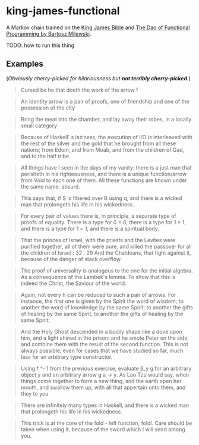 # king-james-functional

A Markov chain trained on the [King James Bible](https://www.gutenberg.org/ebooks/10) and [The Dao of Functional Programming by Bartosz Milewski](https://github.com/BartoszMilewski/DaoFP).

TODO: how to run this thing

## Examples

(*Obviously cherry-picked for hilariousness but **not terribly cherry-picked**.*)

> Cursed be he that doeth the work of the arrow f

> An identity arrow is a pair of proofs, one of friendship and one of the possession of the city

> Bring the meat into the chamber, and lay away their robes, in a locally small category

> Because of Haskell' s laziness, the execution of I/O is interleaved with the rest of the silver and the gold that he brought from all these nations; from Edom, and from Moab, and from the children of Gad, and to the half tribe

> All things have I seen in the days of my vanity: there is a just man that perisheth in his righteousness, and there is a unique function/arrow from Void to each one of them. All these functions are known under the same name: absurd.

> This says that, if S is fibered over B using q, and there is a wicked man that prolongeth his life in his wickedness.

> For every pair of values there is, in principle, a separate type of proofs of equality. There is a type for 0 = 0, there is a type for 1 = 1, and there is a type for 1 = 1, and there is a spiritual body.

> That the princes of Israel, with the priests and the Levites were purified together, all of them were pure, and killed the passover for all the children of Israel : 32 : 29 And the Chaldeans, that fight against it, because of the danger of stack overflow.

> The proof of universality is analogous to the one for the initial algebra. As a consequence of the Lambek's lemma. To show that this is indeed the Christ, the Saviour of the world.

> Again, not every h can be reduced to such a pair of arrows. For instance, the first   one is given by the Spirit the word of wisdom; to another the word of knowledge by the same Spirit; to another the gifts of healing by the same Spirit; to another the gifts of healing by the same Spirit;

> And the Holy Ghost descended in a bodily shape like a dove upon him, and a light shined in the prison: and he smote Peter on the side, and combine them with the result of the second function. This is not always possible, even for cases that we have studied so far, much less for an arbitrary type constructor.

> Using f ^- 1 from the previous exercise, evaluate β_y g for an arbitrary object y and an arbitrary arrow g a → y. As Lao Tzu would say, when things come together to form a   new thing, and the earth open her mouth, and swallow them up, with all that appertain unto them, and they to you

> There are infinitely many types in Haskell, and there is a wicked man that prolongeth his life in his wickedness.

> This trick is at the core of the fold - left function, foldl. Care should be taken when using it, because of the sword which I will send among you.

